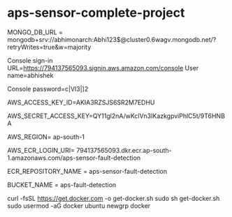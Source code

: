 # aps-sensor-complete-project

MONGO_DB_URL = mongodb+srv://abhimonarch:Abhi123$@cluster0.6wagv.mongodb.net/?retryWrites=true&w=majority

Console sign-in URL=https://794137565093.signin.aws.amazon.com/console
User name=abhishek

Console password=c|VI3|]2

AWS_ACCESS_KEY_ID=AKIA3RZSJS6SR2M7EDHU

AWS_SECRET_ACCESS_KEY=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

AWS_REGION= ap-south-1

AWS_ECR_LOGIN_URI= 794137565093.dkr.ecr.ap-south-1.amazonaws.com/aps-sensor-fault-detection

ECR_REPOSITORY_NAME = aps-sensor-fault-detection

BUCKET_NAME = aps-fault-detection


curl -fsSL https://get.docker.com -o get-docker.sh
sudo sh get-docker.sh
sudo usermod -aG docker ubuntu
newgrp docker
